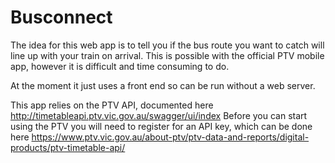 # Busconnect
The idea for this web app is to tell you if the bus route you want to catch will line up with your train on arrival. This is possible with the official PTV mobile app, however it is difficult and time consuming to do.

At the moment it just uses a front end so can be run without a web server.

This app relies on the PTV API, documented here http://timetableapi.ptv.vic.gov.au/swagger/ui/index
Before you can start using the PTV you will need to register for an API key, which can be done here https://www.ptv.vic.gov.au/about-ptv/ptv-data-and-reports/digital-products/ptv-timetable-api/

